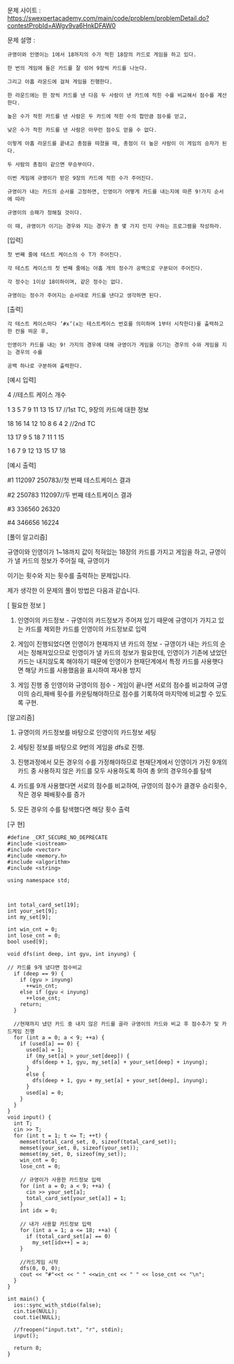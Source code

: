 문제 사이트 : https://swexpertacademy.com/main/code/problem/problemDetail.do?contestProbId=AWgv9va6HnkDFAW0

문제 설명 :

    규영이와 인영이는 1에서 18까지의 수가 적힌 18장의 카드로 게임을 하고 있다.

    한 번의 게임에 둘은 카드를 잘 섞어 9장씩 카드를 나눈다. 
    
    그리고 아홉 라운드에 걸쳐 게임을 진행한다.

    한 라운드에는 한 장씩 카드를 낸 다음 두 사람이 낸 카드에 적힌 수를 비교해서 점수를 계산한다.

    높은 수가 적힌 카드를 낸 사람은 두 카드에 적힌 수의 합만큼 점수를 얻고,

    낮은 수가 적힌 카드를 낸 사람은 아무런 점수도 얻을 수 없다.

    이렇게 아홉 라운드를 끝내고 총점을 따졌을 때, 총점이 더 높은 사람이 이 게임의 승자가 된다.

    두 사람의 총점이 같으면 무승부이다.

    이번 게임에 규영이가 받은 9장의 카드에 적힌 수가 주어진다.

    규영이가 내는 카드의 순서를 고정하면, 인영이가 어떻게 카드를 내는지에 따른 9!가지 순서에 따라

    규영이의 승패가 정해질 것이다.

    이 때, 규영이가 이기는 경우와 지는 경우가 총 몇 가지 인지 구하는 프로그램을 작성하라.


[입력]

    첫 번째 줄에 테스트 케이스의 수 T가 주어진다.

    각 테스트 케이스의 첫 번째 줄에는 아홉 개의 정수가 공백으로 구분되어 주어진다.

    각 정수는 1이상 18이하이며, 같은 정수는 없다.

    규영이는 정수가 주어지는 순서대로 카드를 낸다고 생각하면 된다.


[출력]

    각 테스트 케이스마다 ‘#x’(x는 테스트케이스 번호를 의미하며 1부터 시작한다)를 출력하고 한 칸을 띄운 후,

    인영이가 카드를 내는 9! 가지의 경우에 대해 규영이가 게임을 이기는 경우의 수와 게임을 지는 경우의 수를

    공백 하나로 구분하여 출력한다.

[예시 입력]

4  //테스트 케이스 개수

1 3 5 7 9 11 13 15 17 //1st TC, 9장의 카드에 대한 정보 

18 16 14 12 10 8 6 4 2 //2nd TC

13 17 9 5 18 7 11 1 15

1 6 7 9 12 13 15 17 18	

[예시 출력]

#1 112097 250783//첫 번째 테스트케이스 결과

#2 250783 112097//두 번째 테스트케이스 결과

#3 336560 26320

#4 346656 16224	

[풀이 알고리즘]

  규영이와 인영이가 1~18까지 값이 적혀있는 18장의 카드를 가지고 게임을 하고, 규영이가 낼 카드의 정보가 주어질 때, 규영이가 
  
  이기는 횟수와 지는 횟수를 출력하는 문제입니다.
  
  제가 생각한 이 문제의 풀이 방법은 다음과 같습니다.
  
  [ 필요한 정보 ]
  1. 인영이의 카드정보 
    - 규영이의 카드정보가 주어져 있기 때문에 규영이가 가지고 있는 카드를 제외한 카드를 인영이의 카드정보로 입력
  
  2. 게임이 진행되었다면 인영이가 현재까지 낸 카드의 정보
    - 규영이가 내는 카드의 순서는 정해져있으므로 인영이가 낼 카드의 정보가 필요한데, 인영이가 기존에 냈었던 카드는
      내지않도록 해야하기 때문에 인영이가 현재단계에서 특정 카드를 사용햇다면 해당 카드를 사용했음을 표시하여 재사용 방지
  
  3. 게임 진행 중 인영이와 규영이의 점수
    - 게임이 끝나면 서로의 점수를 비교하여 규영이의 승리,패배 횟수를 카운팅해야하므로 점수를 기록하여 마지막에 비교할 수 있도록 
      구현.
  
  [알고리즘]
  
  1. 규영이의 카드정보를 바탕으로 인영이의 카드정보 세팅
  
  2. 세팅된 정보를 바탕으로 9번의 게임을 dfs로 진행.
  
  3. 진행과정에서 모든 경우의 수를 가정해야하므로 현재단계에서 인영이가 가진 9개의 카드 중 사용하지 않은 카드를 모두 사용하도록
     하여 총 9!의 경우의수를 탐색
  
  4. 카드를 9개 사용했다면 서로의 점수를 비교하여, 규영이의 점수가 클경우 승리횟수, 작은 경우 패배횟수를 증가

  5. 모든 경우의 수를 탐색했다면 해당 횟수 출력


[구 현]

    #define _CRT_SECURE_NO_DEPRECATE
    #include <iostream>
    #include <vector>
    #include <memory.h>
    #include <algorithm>
    #include <string>

    using namespace std;



    int total_card_set[19];
    int your_set[9];
    int my_set[9];

    int win_cnt = 0;
    int lose_cnt = 0;
    bool used[9];

    void dfs(int deep, int gyu, int inyung) {
    
    // 카드를 9개 냈다면 점수비교
      if (deep == 9) {
        if (gyu > inyung)
          ++win_cnt;
        else if (gyu < inyung)
          ++lose_cnt;
        return;
      }

      //현재까지 냈던 카드 중 내지 않은 카드를 골라 규영이의 카드와 비교 후 점수추가 및 카드게임 진행
      for (int a = 0; a < 9; ++a) {
        if (used[a] == 0) {
          used[a] = 1;
          if (my_set[a] > your_set[deep]) {
            dfs(deep + 1, gyu, my_set[a] + your_set[deep] + inyung);
          }
          else {
            dfs(deep + 1, gyu + my_set[a] + your_set[deep], inyung);
          }
          used[a] = 0;
        }
      }
    }
    void input() {
      int T;
      cin >> T;
      for (int t = 1; t <= T; ++t) {
        memset(total_card_set, 0, sizeof(total_card_set));
        memset(your_set, 0, sizeof(your_set));
        memset(my_set, 0, sizeof(my_set));
        win_cnt = 0;
        lose_cnt = 0;

        // 규영이가 사용한 카드정보 입력
        for (int a = 0; a < 9; ++a) {
          cin >> your_set[a];
          total_card_set[your_set[a]] = 1;
        }
        int idx = 0;
        
        // 내가 사용할 카드정보 입력
        for (int a = 1; a <= 18; ++a) {
          if (total_card_set[a] == 0)
            my_set[idx++] = a;
        }

        //카드게임 시작
        dfs(0, 0, 0);
        cout << "#"<<t << " " <<win_cnt << " " << lose_cnt << "\n";
      }
    }

    int main() {
      ios::sync_with_stdio(false);
      cin.tie(NULL);
      cout.tie(NULL);

      //freopen("input.txt", "r", stdin);
      input();

      return 0;
    }
